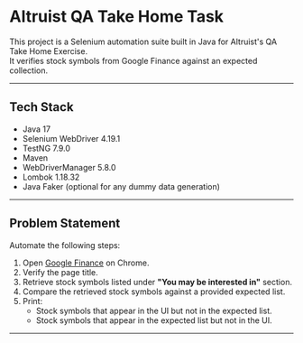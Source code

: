# Altruist QA Take Home Task

This project is a Selenium automation suite built in Java for Altruist's QA Take Home Exercise.  
It verifies stock symbols from Google Finance against an expected collection.

---

## Tech Stack
- Java 17
- Selenium WebDriver 4.19.1
- TestNG 7.9.0
- Maven
- WebDriverManager 5.8.0
- Lombok 1.18.32
- Java Faker (optional for any dummy data generation)

---

## Problem Statement
Automate the following steps:

1. Open [Google Finance](https://www.google.com/finance) on Chrome.
2. Verify the page title.
3. Retrieve stock symbols listed under **"You may be interested in"** section.
4. Compare the retrieved stock symbols against a provided expected list.
5. Print:
    - Stock symbols that appear in the UI but not in the expected list.
    - Stock symbols that appear in the expected list but not in the UI.

---

